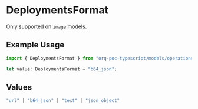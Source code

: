 # DeploymentsFormat

Only supported on `image` models.

## Example Usage

```typescript
import { DeploymentsFormat } from "orq-poc-typescript/models/operations";

let value: DeploymentsFormat = "b64_json";
```

## Values

```typescript
"url" | "b64_json" | "text" | "json_object"
```